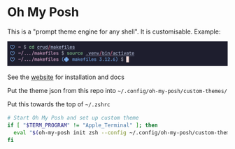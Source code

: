 # Oh My Posh

This is a "prompt theme engine for any shell". It is customisable. Example:

![](oh-my-posh-example.png)

See the [website](https://ohmyposh.dev/) for installation and docs

Put the theme json from this repo into `~/.config/oh-my-posh/custom-themes/`

Put this towards the top of `~/.zshrc`

```zsh
# Start Oh My Posh and set up custom theme
if [ "$TERM_PROGRAM" != "Apple_Terminal" ]; then
  eval "$(oh-my-posh init zsh --config ~/.config/oh-my-posh/custom-themes/slimmed-down-catppucchin-mocha.omp.json)"
fi
```
